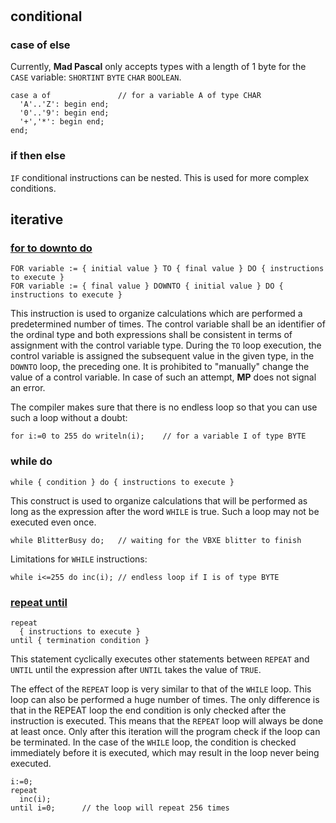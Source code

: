 #

## conditional

### case of else

Currently, **Mad Pascal** only accepts types with a length of 1 byte for the `CASE` variable: `SHORTINT` `BYTE` `CHAR` `BOOLEAN`.

```delphi
case a of               // for a variable A of type CHAR
  'A'..'Z': begin end;
  '0'..'9': begin end;
  '+','*': begin end;
end;
```

### if then else

`IF` conditional instructions can be nested. This is used for more complex conditions.

## iterative

### [for to downto do](https://www.freepascal.org/docs-html/ref/refsu57.html)

```delphi
FOR variable := { initial value } TO { final value } DO { instructions to execute }
FOR variable := { final value } DOWNTO { initial value } DO { instructions to execute }
```

This instruction is used to organize calculations which are performed a predetermined number of times. The control variable shall be an identifier of the ordinal type and both expressions shall be consistent in terms of assignment with the control variable type. During the `TO` loop execution, the control variable is assigned the subsequent value in the given type, in the `DOWNTO` loop, the preceding one. It is prohibited to "manually" change the value of a control variable. In case of such an attempt, **MP** does not signal an error.

The compiler makes sure that there is no endless loop so that you can use such a loop without a doubt:

```delphi
for i:=0 to 255 do writeln(i);    // for a variable I of type BYTE
```

### while do

```delphi
while { condition } do { instructions to execute }
```

This construct is used to organize calculations that will be performed as long as the expression after the word `WHILE` is true. Such a loop may not be executed even once.

```delphi
while BlitterBusy do;   // waiting for the VBXE blitter to finish
```
Limitations for `WHILE` instructions:

```delphi
while i<=255 do inc(i); // endless loop if I is of type BYTE
```

### [repeat until](https://www.freepascal.org/docs-html/ref/refsu59.html)

```delphi
repeat
  { instructions to execute }
until { termination condition }
```

This statement cyclically executes other statements between `REPEAT` and `UNTIL` until the expression after `UNTIL` takes the value of `TRUE`.

The effect of the `REPEAT` loop is very similar to that of the `WHILE` loop. This loop can also be performed a huge number of times. The only difference is that in the REPEAT loop the end condition is only checked after the instruction is executed. This means that the `REPEAT` loop will always be done at least once. Only after this iteration will the program check if the loop can be terminated. In the case of the `WHILE` loop, the condition is checked immediately before it is executed, which may result in the loop never being executed.

```delphi
i:=0;
repeat
  inc(i);
until i=0;      // the loop will repeat 256 times
```
